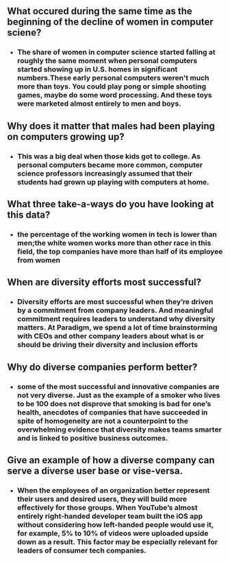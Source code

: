 ## What occured during the same time as the beginning of the decline of women in computer sciene?
 - ### The share of women in computer science started falling at roughly the same moment when personal computers started showing up in U.S. homes in significant numbers.These early personal computers weren't much more than toys. You could play pong or simple shooting games, maybe do some word processing. And these toys were marketed almost entirely to men and boys.

## Why does it matter that males had been playing on computers growing up?
 - ### This was a big deal when those kids got to college. As personal computers became more common, computer science professors increasingly assumed that their students had grown up playing with computers at home.

## What three take-a-ways do you have looking at this data?
 - ### the percentage of the working women in tech is lower than men;the white women works more than other race in this field, the top companies have more than half of its employee from women
 
## When are diversity efforts most successful?
 - ### Diversity efforts are most successful when they’re driven by a commitment from company leaders. And meaningful commitment requires leaders to understand why diversity matters. At Paradigm, we spend a lot of time brainstorming with CEOs and other company leaders about what is or should be driving their diversity and inclusion efforts

## Why do diverse companies perform better?
 - ### some of the most successful and innovative companies are not very diverse. Just as the example of a smoker who lives to be 100 does not disprove that smoking is bad for one’s health, anecdotes of companies that have succeeded in spite of homogeneity are not a counterpoint to the overwhelming evidence that diversity makes teams smarter and is linked to positive business outcomes.

## Give an example of how a diverse company can serve a diverse user base or vise-versa.
 - ### When the employees of an organization better represent their users and desired users, they will build more effectively for those groups. When YouTube’s almost entirely right-handed developer team built the iOS app without considering how left-handed people would use it, for example, 5% to 10% of videos were uploaded upside down as a result. This factor may be especially relevant for leaders of consumer tech companies.

